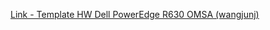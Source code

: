 [Link - Template HW Dell PowerEdge R630 OMSA (wangjunj)](https://github.com/wangjunj/zabbix-omsa-dell)

